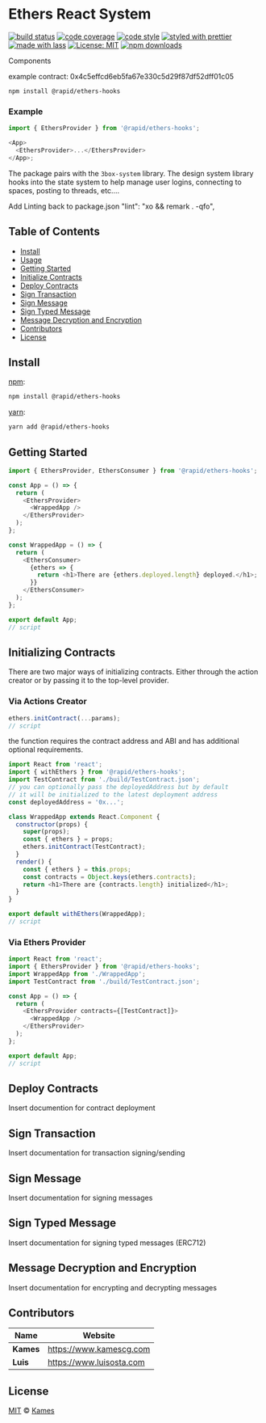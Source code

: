 # Ethers React System

[![build status](https://img.shields.io/travis/com/KamesCG/react-context-portal.svg)](https://travis-ci.com/KamesCG/react-context-portal)
[![code coverage](https://img.shields.io/codecov/c/github/KamesCG/react-context-portal.svg)](https://codecov.io/gh/KamesCG/react-context-portal)
[![code style](https://img.shields.io/badge/code_style-XO-5ed9c7.svg)](https://github.com/sindresorhus/xo)
[![styled with prettier](https://img.shields.io/badge/styled_with-prettier-ff69b4.svg)](https://github.com/prettier/prettier)
[![made with lass](https://img.shields.io/badge/made_with-lass-95CC28.svg)](https://lass.js.org)
[![License: MIT](https://img.shields.io/badge/License-MIT-yellow.svg)](https://opensource.org/licenses/MIT)
[![npm downloads](https://img.shields.io/npm/dt/react-context-portal.svg)](https://npm.im/ethers-react-system)

Components

example contract: 0x4c5effcd6eb5fa67e330c5d29f87df52dff01c05

```
npm install @rapid/ethers-hooks
```

### Example

```js
import { EthersProvider } from '@rapid/ethers-hooks';

<App>
  <EthersProvider>...</EthersProvider>
</App>;
```

The package pairs with the `3box-system` library. The design system library hooks into the state system to help manage user logins, connecting to spaces, posting to threads, etc....

Add Linting back to package.json
"lint": "xo && remark . -qfo",

## Table of Contents

- [Install](#install)
- [Usage](#usage)
- [Getting Started](#getting-started)
- [Initialize Contracts](#initializing-contracts)
- [Deploy Contracts](#deploy-contracts)
- [Sign Transaction](#sign-transaction)
- [Sign Message](#sign-message)
- [Sign Typed Message](#sign-typed-message)
- [Message Decryption and Encryption](#message-decryption-and-encryption)
- [Contributors](#contributors)
- [License](#license)

## Install

[npm][]:

```sh
npm install @rapid/ethers-hooks
```

[yarn][]:

```sh
yarn add @rapid/ethers-hooks
```

## Getting Started

```js
import { EthersProvider, EthersConsumer } from '@rapid/ethers-hooks';

const App = () => {
  return (
    <EthersProvider>
      <WrappedApp />
    </EthersProvider>
  );
};

const WrappedApp = () => {
  return (
    <EthersConsumer>
      {ethers => {
        return <h1>There are {ethers.deployed.length} deployed.</h1>;
      }}
    </EthersConsumer>
  );
};

export default App;
// script
```

## Initializing Contracts

There are two major ways of initializing contracts. Either through the action creator or by passing it to the top-level provider.

### Via Actions Creator

```js
ethers.initContract(...params);
// script
```

the function requires the contract address and ABI and has additional optional requirements.

```js
import React from 'react';
import { withEthers } from '@rapid/ethers-hooks';
import TestContract from './build/TestContract.json';
// you can optionally pass the deployedAddress but by default
// it will be initialized to the latest deployment address
const deployedAddress = '0x...';

class WrappedApp extends React.Component {
  constructor(props) {
    super(props);
    const { ethers } = props;
    ethers.initContract(TestContract);
  }
  render() {
    const { ethers } = this.props;
    const contracts = Object.keys(ethers.contracts);
    return <h1>There are {contracts.length} initialized</h1>;
  }
}

export default withEthers(WrappedApp);
// script
```

### Via Ethers Provider

```js
import React from 'react';
import { EthersProvider } from '@rapid/ethers-hooks';
import WrappedApp from './WrappedApp';
import TestContract from './build/TestContract.json';

const App = () => {
  return (
    <EthersProvider contracts={[TestContract]}>
      <WrappedApp />
    </EthersProvider>
  );
};

export default App;
// script
```

## Deploy Contracts

Insert documention for contract deployment

## Sign Transaction

Insert documentation for transaction signing/sending

## Sign Message

Insert documentation for signing messages

## Sign Typed Message

Insert documentation for signing typed messages (ERC712)

## Message Decryption and Encryption

Insert documentation for encrypting and decrypting messages

## Contributors

| Name      | Website                    |
| --------- | -------------------------- |
| **Kames** | <https://www.kamescg.com>  |
| **Luis**  | <https://www.luisosta.com> |

## License

[MIT](LICENSE) © [Kames](https://www.kamescg.com)

##

[npm]: https://www.npmjs.com/
[yarn]: https://yarnpkg.com/
